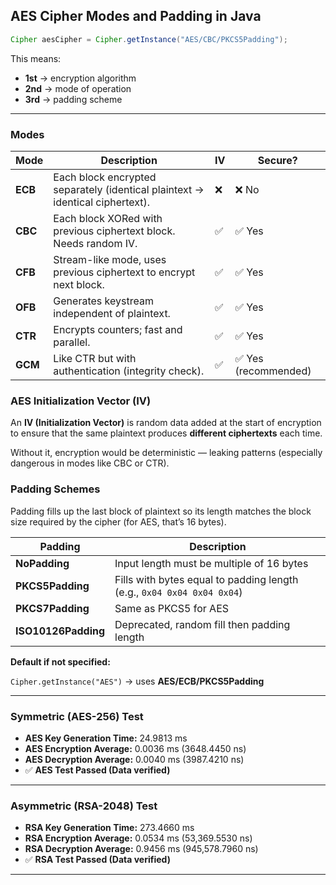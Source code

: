 ## AES Cipher Modes and Padding in Java

```java
Cipher aesCipher = Cipher.getInstance("AES/CBC/PKCS5Padding");
```

This means:

* **1st** → encryption algorithm
* **2nd** → mode of operation
* **3rd** → padding scheme
---

### Modes

| Mode    | Description                                                                   | IV | Secure?             |
| ------- | ----------------------------------------------------------------------------- | -- | ------------------- |
| **ECB** | Each block encrypted separately (identical plaintext → identical ciphertext). | ❌  | ❌ No                |
| **CBC** | Each block XORed with previous ciphertext block. Needs random IV.             | ✅  | ✅ Yes               |
| **CFB** | Stream-like mode, uses previous ciphertext to encrypt next block.             | ✅  | ✅ Yes               |
| **OFB** | Generates keystream independent of plaintext.                                 | ✅  | ✅ Yes               |
| **CTR** | Encrypts counters; fast and parallel.                                         | ✅  | ✅ Yes               |
| **GCM** | Like CTR but with authentication (integrity check).                           | ✅  | ✅ Yes (recommended) |

### AES Initialization Vector (IV)

An **IV (Initialization Vector)** is random data added at the start of encryption to ensure that the same plaintext produces **different ciphertexts** each time.

Without it, encryption would be deterministic — leaking patterns (especially dangerous in modes like CBC or CTR).

### Padding Schemes
Padding fills up the last block of plaintext so its length matches the block size required by the cipher (for AES, that’s 16 bytes).

| Padding             | Description                                                            |
| ------------------- | ---------------------------------------------------------------------- |
| **NoPadding**       | Input length must be multiple of 16 bytes                              |
| **PKCS5Padding**    | Fills with bytes equal to padding length (e.g., `0x04 0x04 0x04 0x04`) |
| **PKCS7Padding**    | Same as PKCS5 for AES                                                  |
| **ISO10126Padding** | Deprecated, random fill then padding length                            |

**Default if not specified:**

`Cipher.getInstance("AES")` → uses **AES/ECB/PKCS5Padding** 

---

### **Symmetric (AES-256) Test**

- **AES Key Generation Time:** 24.9813 ms
- **AES Encryption Average:** 0.0036 ms (3648.4450 ns)
- **AES Decryption Average:** 0.0040 ms (3987.4210 ns)
- ✅ **AES Test Passed (Data verified)**

---

### **Asymmetric (RSA-2048) Test**

- **RSA Key Generation Time:** 273.4660 ms
- **RSA Encryption Average:** 0.0534 ms (53,369.5530 ns)
- **RSA Decryption Average:** 0.9456 ms (945,578.7960 ns)
- ✅ **RSA Test Passed (Data verified)**


---
